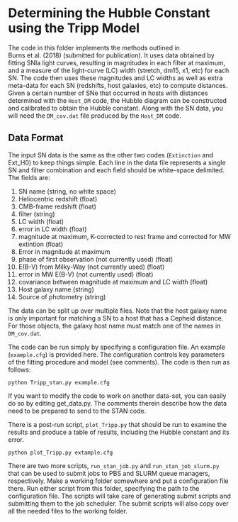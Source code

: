 # Determining the Hubble Constant using the Tripp Model

The code in this folder implements the methods outlined in  
Burns et al. (2018) (submitted for publication).
It uses data obtained by fitting SNIa light curves, resulting in 
magnitudes in each filter at maximum, and a measure of the light-curve (LC)
width (stretch, dm15, x1, etc) for each SN. The code then uses these
magnitudes and LC widths as well as extra meta-data for each SN (redshifts,
host galaxies, etc) to compute distances. Given a certain number of
SNe that occurred in hosts with distances determined with the `Host_DM`
code, the Hubble diagram can be constructed and calibrated to obtain
the Hubble constant. Along with the SN data, you will need the `DM_cov.dat`
file produced by the `Host_DM` code.

## Data Format
The input SN data is the same as the other two codes (`Extinction` and Ext_H0)
to keep things simple. Each line in the data file represents a single SN and
filter combination and each field should be white-space delimited. The fields
are:

1. SN name (string, no white space)
2. Heliocentric redshift (float)
3. CMB-frame redshift (float)
4. filter (string)
5. LC width (float)
6. error in LC width (float)
7. magnitude at maximum, K-corrected to rest frame and corrected for MW
   extintion (float)
8. Error in magnitude at maximum
9. phase of first observation (not currently used) (float)
10. E(B-V) from Milky-Way (not currently used) (float)
11. error in MW E(B-V) (not currently used) (float)
12. covariance between magnitude at maximum and LC width (float)
13. Host galaxy name (string)
14. Source of photometry (string)

The data can be split up over multiple files. Note that the host galaxy name
is only important for matching a SN to a host that has a Cepheid distance.
For those objects, the galaxy host name must match one of the names in
`DM_cov.dat`.

The code can be run simply by specifying a configuration file. An example 
(`example.cfg`) is provided here.  The configuration controls key parameters 
of the fitting procedure and model (see comments). The code is then run as
follows:
  
  `python Tripp_stan.py example.cfg`

If you want to modify the code to work on another data-set, you can easily do 
so by editing get_data.py. The comments therein describe how the data need to
be prepared to send to the STAN code.

There is a post-run script, `plot_Tripp.py` that should be run to examine the
results and produce a table of results, including the Hubble constant and
its error.

  `python plot_Tripp.py extample.cfg`

There are two more scripts, `run_stan_job.py` and `run_stan_job_slurm.py` that
can be used to submit jobs to PBS and SLURM queue managers, respectively. Make
a working folder somewhere and put a configuration file there.  Run either
script from this folder, specifying the path to the configuration file. The
scripts will take care of generating submit scripts and submitting them to the
job scheduler. The submit scripts will also copy over all the needed files to
the working folder.
